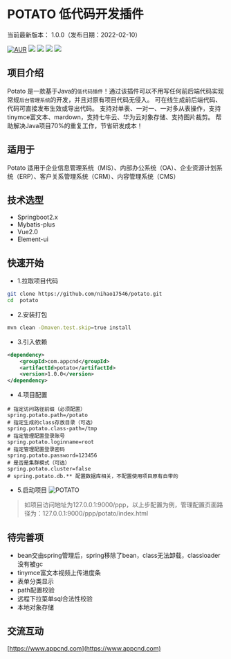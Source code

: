 # POTATO 低代码开发插件

当前最新版本： 1.0.0（发布日期：2022-02-10）

[![AUR](https://img.shields.io/badge/license-Apache%202.0-blue.svg)](https://github.com/nihao17546/potato)
[![](https://img.shields.io/badge/Author-nihao-orange.svg)](https://www.appcnd.com)
[![](https://img.shields.io/badge/version-1.0.0-brightgreen.svg)](https://github.com/nihao17546/potato)
[![](https://img.shields.io/badge/-Springboot%202.x-green.svg)](https://spring.io/projects/spring-boot)
[![](https://img.shields.io/badge/-Element%20ui%202.14.1-blue.svg)](https://element.eleme.cn/#/zh-CN)

项目介绍
-----------------------------------
Potato 是一款基于Java的`低代码插件`！通过该插件可以不用写任何前后端代码实现常规`后台管理系统`的开发，并且对原有项目代码无侵入。
可在线生成前后端代码、代码可直接发布生效或导出代码。
支持对单表、一对一、一对多从表操作，支持tinymce富文本、mardown，支持七牛云、华为云对象存储、支持图片裁剪。
帮助解决Java项目70%的重复工作，节省研发成本！

适用于
-----------------------------------
Potato 适用于企业信息管理系统（MIS）、内部办公系统（OA）、企业资源计划系统（ERP）、客户关系管理系统（CRM）、内容管理系统（CMS）

技术选型
-----------------------------------
- Springboot2.x
- Mybatis-plus
- Vue2.0
- Element-ui

快速开始
-----------------------------------

- 1.拉取项目代码
```bash
git clone https://github.com/nihao17546/potato.git
cd  potato
```

- 2.安装打包
```bash
mvn clean -Dmaven.test.skip=true install
```

- 3.引入依赖
```xml
<dependency>
    <groupId>com.appcnd</groupId>
    <artifactId>potato</artifactId>
    <version>1.0.0</version>
</dependency>
```

- 4.项目配置
```properties
# 指定访问路径前缀（必须配置）
spring.potato.path=/potato
# 指定生成的class存放目录（可选）
spring.potato.class-path=/tmp
# 指定管理配置登录账号
spring.potato.loginname=root
# 指定管理配置登录密码
spring.potato.password=123456
# 是否是集群模式（可选）
spring.potato.cluster=false
# spring.potato.db.** 配置数据库相关，不配置使用项目原有自带的
```

- 5.启动项目
![POTATO](https://s.wqisland.com/ops/img/ef642b51059c4a2ea6c22210046cfb88.png "Potato低代码开发插件")
> 如项目访问地址为127.0.0.1:9000/ppp，以上步配置为例，管理配置页面路径为：127.0.0.1:9000/ppp/potato/index.html


待完善项
-----------------------------------
* bean交由spring管理后，spring移除了bean，class无法卸载，classloader没有被gc
* tinymce富文本视频上传进度条
* 表单分类显示
* path配置校验
* 远程下拉菜单sql合法性校验
* 本地对象存储

交流互动
-----------------------------------
[https://www.appcnd.com](https://www.appcnd.com)